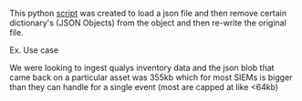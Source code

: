 This python [script](/jsonParser/json_parser.py) was created to load a json file and then remove certain dictionary's (JSON Objects) from the object and then re-write the original file. 


Ex. Use case

We were looking to ingest qualys inventory data and the json blob that came back on a particular asset was 355kb which for most SIEMs is bigger than they can handle for a single event (most are capped at like <64kb)